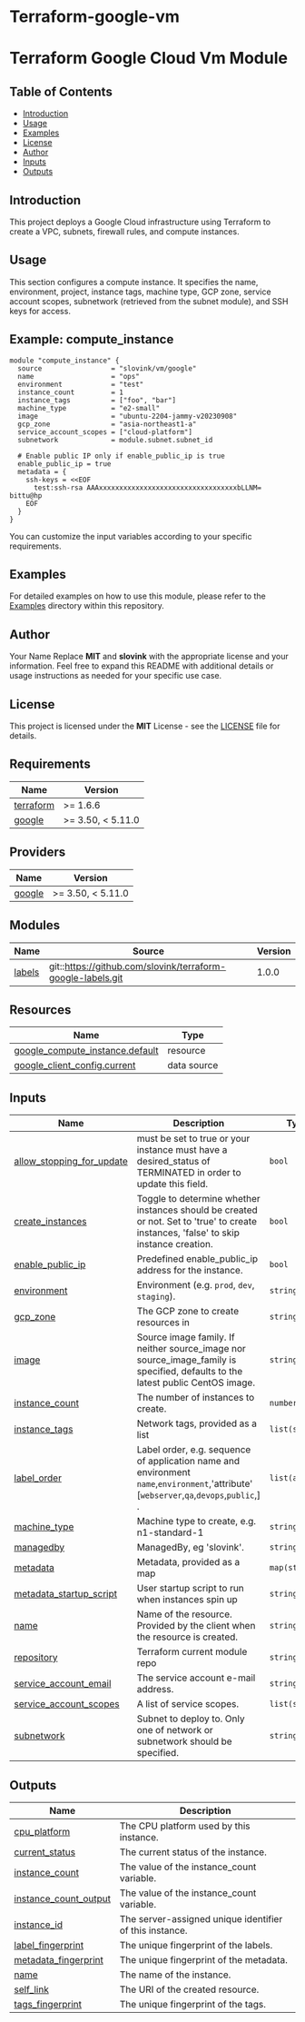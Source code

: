 # Terraform-google-vm
# Terraform Google Cloud Vm Module
## Table of Contents

- [Introduction](#introduction)
- [Usage](#usage)
- [Examples](#examples)
- [License](#license)
- [Author](#author)
- [Inputs](#inputs)
- [Outputs](#outputs)

## Introduction
This project deploys a Google Cloud infrastructure using Terraform to create a VPC, subnets, firewall rules, and compute instances.

## Usage
This section configures a compute instance. It specifies the name, environment, project, instance tags, machine type, GCP zone, service account scopes, subnetwork (retrieved from the subnet module), and SSH keys for access.
## Example: compute_instance
```hcl
module "compute_instance" {
  source                 = "slovink/vm/google"
  name                   = "ops"
  environment            = "test"
  instance_count         = 1
  instance_tags          = ["foo", "bar"]
  machine_type           = "e2-small"
  image                  = "ubuntu-2204-jammy-v20230908"
  gcp_zone               = "asia-northeast1-a"
  service_account_scopes = ["cloud-platform"]
  subnetwork             = module.subnet.subnet_id

  # Enable public IP only if enable_public_ip is true
  enable_public_ip = true
  metadata = {
    ssh-keys = <<EOF
      test:ssh-rsa AAAxxxxxxxxxxxxxxxxxxxxxxxxxxxxxxxxxxbLLNM= bittu@hp
    EOF
  }
}
```
You can customize the input variables according to your specific requirements.

## Examples
For detailed examples on how to use this module, please refer to the [Examples](https://github.com/slovink/terraform-google-vm/tree/master/_example) directory within this repository.

## Author
Your Name Replace **MIT** and **slovink** with the appropriate license and your information. Feel free to expand this README with additional details or usage instructions as needed for your specific use case.

## License
This project is licensed under the **MIT** License - see the [LICENSE](https://github.com/slovink/terraform-google-vm/blob/master/LICENSE) file for details.

<!-- BEGIN_TF_DOCS -->
## Requirements

| Name | Version |
|------|---------|
| <a name="requirement_terraform"></a> [terraform](#requirement\_terraform) | >= 1.6.6 |
| <a name="requirement_google"></a> [google](#requirement\_google) | >= 3.50, < 5.11.0 |

## Providers

| Name | Version |
|------|---------|
| <a name="provider_google"></a> [google](#provider\_google) | >= 3.50, < 5.11.0 |

## Modules

| Name | Source | Version |
|------|--------|---------|
| <a name="module_labels"></a> [labels](#module\_labels) | git::https://github.com/slovink/terraform-google-labels.git | 1.0.0 |

## Resources

| Name | Type |
|------|------|
| [google_compute_instance.default](https://registry.terraform.io/providers/hashicorp/google/latest/docs/resources/compute_instance) | resource |
| [google_client_config.current](https://registry.terraform.io/providers/hashicorp/google/latest/docs/data-sources/client_config) | data source |

## Inputs

| Name | Description | Type | Default | Required |
|------|-------------|------|---------|:--------:|
| <a name="input_allow_stopping_for_update"></a> [allow\_stopping\_for\_update](#input\_allow\_stopping\_for\_update) | must be set to true or your instance must have a desired\_status of TERMINATED in order to update this field. | `bool` | `true` | no |
| <a name="input_create_instances"></a> [create\_instances](#input\_create\_instances) | Toggle to determine whether instances should be created or not. Set to 'true' to create instances, 'false' to skip instance creation. | `bool` | `true` | no |
| <a name="input_enable_public_ip"></a> [enable\_public\_ip](#input\_enable\_public\_ip) | Predefined enable\_public\_ip  address for the instance. | `bool` | `false` | no |
| <a name="input_environment"></a> [environment](#input\_environment) | Environment (e.g. `prod`, `dev`, `staging`). | `string` | `""` | no |
| <a name="input_gcp_zone"></a> [gcp\_zone](#input\_gcp\_zone) | The GCP zone to create resources in | `string` | `""` | no |
| <a name="input_image"></a> [image](#input\_image) | Source image family. If neither source\_image nor source\_image\_family is specified, defaults to the latest public CentOS image. | `string` | `"ubuntu-2204-jammy-v20230908"` | no |
| <a name="input_instance_count"></a> [instance\_count](#input\_instance\_count) | The number of instances to create. | `number` | `1` | no |
| <a name="input_instance_tags"></a> [instance\_tags](#input\_instance\_tags) | Network tags, provided as a list | `list(string)` | `[]` | no |
| <a name="input_label_order"></a> [label\_order](#input\_label\_order) | Label order, e.g. sequence of application name and environment `name`,`environment`,'attribute' [`webserver`,`qa`,`devops`,`public`,] . | `list(any)` | <pre>[<br>  "name",<br>  "environment"<br>]</pre> | no |
| <a name="input_machine_type"></a> [machine\_type](#input\_machine\_type) | Machine type to create, e.g. n1-standard-1 | `string` | `""` | no |
| <a name="input_managedby"></a> [managedby](#input\_managedby) | ManagedBy, eg 'slovink'. | `string` | `"slovink"` | no |
| <a name="input_metadata"></a> [metadata](#input\_metadata) | Metadata, provided as a map | `map(string)` | `{}` | no |
| <a name="input_metadata_startup_script"></a> [metadata\_startup\_script](#input\_metadata\_startup\_script) | User startup script to run when instances spin up | `string` | `""` | no |
| <a name="input_name"></a> [name](#input\_name) | Name of the resource. Provided by the client when the resource is created. | `string` | `"test"` | no |
| <a name="input_repository"></a> [repository](#input\_repository) | Terraform current module repo | `string` | `"https://github.com/slovink/terraform-google-vm"` | no |
| <a name="input_service_account_email"></a> [service\_account\_email](#input\_service\_account\_email) | The service account e-mail address. | `string` | `""` | no |
| <a name="input_service_account_scopes"></a> [service\_account\_scopes](#input\_service\_account\_scopes) | A list of service scopes. | `list(string)` | `[]` | no |
| <a name="input_subnetwork"></a> [subnetwork](#input\_subnetwork) | Subnet to deploy to. Only one of network or subnetwork should be specified. | `string` | `""` | no |

## Outputs

| Name | Description |
|------|-------------|
| <a name="output_cpu_platform"></a> [cpu\_platform](#output\_cpu\_platform) | The CPU platform used by this instance. |
| <a name="output_current_status"></a> [current\_status](#output\_current\_status) | The current status of the instance. |
| <a name="output_instance_count"></a> [instance\_count](#output\_instance\_count) | The value of the instance\_count variable. |
| <a name="output_instance_count_output"></a> [instance\_count\_output](#output\_instance\_count\_output) | The value of the instance\_count variable. |
| <a name="output_instance_id"></a> [instance\_id](#output\_instance\_id) | The server-assigned unique identifier of this instance. |
| <a name="output_label_fingerprint"></a> [label\_fingerprint](#output\_label\_fingerprint) | The unique fingerprint of the labels. |
| <a name="output_metadata_fingerprint"></a> [metadata\_fingerprint](#output\_metadata\_fingerprint) | The unique fingerprint of the metadata. |
| <a name="output_name"></a> [name](#output\_name) | The name  of the instance. |
| <a name="output_self_link"></a> [self\_link](#output\_self\_link) | The URI of the created resource. |
| <a name="output_tags_fingerprint"></a> [tags\_fingerprint](#output\_tags\_fingerprint) | The unique fingerprint of the tags. |
<!-- END_TF_DOCS -->